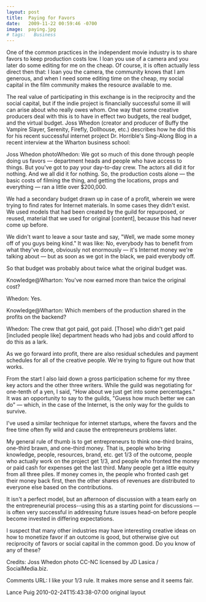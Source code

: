 ```yaml
---
layout: post
title:  Paying for Favors
date:   2009-11-22 00:59:46 -0700
image:  paying.jpg
# tags:   Business
---
```


One of the common practices in the independent movie industry is to share favors to keep production costs low. I loan you use of a camera and you later do some editing for me on the cheap. Of course, it is often actually less direct then that: I loan you the camera, the community knows that I am generous, and when I need some editing time on the cheap, my social capital in the film community makes the resource available to me.

The real value of participating in this exchange is in the reciprocity and the social capital, but if the indie project is financially successful some ill will can arise about who really owes whom. One way that some creative producers deal with this is to have in effect two budgets, the real budget, and the virtual budget. Joss Whedon (creator and producer of Buffy the Vampire Slayer, Serenity, Firefly, Dollhouse, etc.) describes how he did this for his recent successful internet project Dr. Horrible's Sing-Along Blog in a recent interview at the Wharton business school:

Joss Whedon photoWhedon: We got so much of this done through people doing us favors — department heads and people who have access to things. But you've got to pay your day-to-day crew. The actors all did it for nothing. And we all did it for nothing. So, the production costs alone — the basic costs of filming the thing, and getting the locations, props and everything — ran a little over $200,000.

We had a secondary budget drawn up in case of a profit, wherein we were trying to find rates for Internet materials. In some cases they didn't exist. We used models that had been created by the guild for repurposed, or reused, material that we used for original [content], because this had never come up before.

We didn't want to leave a sour taste and say, "Well, we made some money off of you guys being kind." It was like: No, everybody has to benefit from what they've done, obviously not enormously — it's Internet money we're talking about — but as soon as we got in the black, we paid everybody off.

So that budget was probably about twice what the original budget was.

Knowledge@Wharton: You've now earned more than twice the original cost?

Whedon: Yes.

Knowledge@Wharton: Which members of the production shared in the profits on the backend?

Whedon: The crew that got paid, got paid. [Those] who didn't get paid [included people like] department heads who had jobs and could afford to do this as a lark.

As we go forward into profit, there are also residual schedules and payment schedules for all of the creative people. We're trying to figure out how that works.

From the start I also laid down a gross participation scheme for my three key actors and the other three writers. While the guild was negotiating for one-tenth of a yen, I said, "How about we just get into some percentages." It was an opportunity to say to the guilds, "Guess how much better we can do" — which, in the case of the Internet, is the only way for the guilds to survive.

I've used a similar technique for internet startups, where the favors and the free time often fly wild and cause the entrepreneurs problems later.

My general rule of thumb is to get entrepreneurs to think one-third brains, one-third brawn, and one-third money. That is, people who bring knowledge, people, resources, brand, etc. get 1/3 of the outcome, people who actually work on the project get 1/3, and people who fronted the money or paid cash for expenses get the last third. Many people get a little equity from all three piles. If money comes in, the people who fronted cash get their money back first, then the other shares of revenues are distributed to everyone else based on the contributions.

It isn't a perfect model, but an afternoon of discussion with a team early on the entrepreneurial process--using this as a starting point for discussions — is often very successful in addressing future issues head-on before people become invested in differing expectations.

I suspect that many other industries may have interesting creative ideas on how to monetize favor if an outcome is good, but otherwise give out reciprocity of favors or social capital in the common good. Do you know of any of these?

Credits: Joss Whedon photo CC-NC licensed by JD Lasica / SocialMedia.biz.

Comments
URL: I like your 1/3 rule. It makes more sense and it seems fair.

Lance Puig 2010-02-24T15:43:38-07:00
original layout